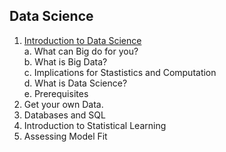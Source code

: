 ## Data Science

1. [Introduction to Data Science](https://github.com/soodoku/data-science/blob/master/ds1_web.pdf)    
  a. What can Big do for you?  
  b. What is Big Data?  
  c. Implications for Stastistics and Computation  
  d. What is Data Science?  
  e. Prerequisites  
2. Get your own Data.
3. Databases and SQL
4. Introduction to Statistical Learning
5. Assessing Model Fit
